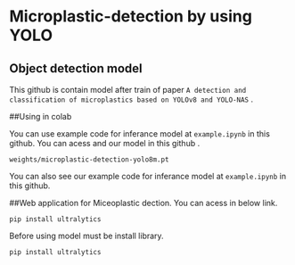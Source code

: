 # Microplastic-detection by using YOLO

## Object detection model 

This github is contain model after train of paper `A detection and classification of microplastics based on YOLOv8 and YOLO-NAS` . 

##Using in colab

You can use example code for inferance model at `example.ipynb` in this github. 
You can acess and our model in this github .
```
weights/microplastic-detection-yolo8m.pt
```
You can also see our example code for inferance model at `example.ipynb` in this github. 

##Web application for Miceoplastic dection. 
You can acess in below link. 
```
pip install ultralytics
```

Before using model must be install library.
```
pip install ultralytics
```
